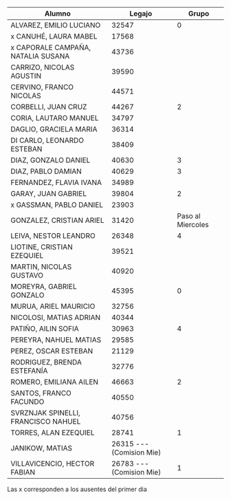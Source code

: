 | Alumno |  Legajo |  Grupo |
|  --- |   ---  |   ---  |   
| ALVAREZ, EMILIO LUCIANO | 32547 |  0  |   
| x  CANUHÉ, LAURA MABEL | 17568 |    |
| x  CAPORALE CAMPAÑA, NATALIA SUSANA | 43736 |    |
| CARRIZO, NICOLAS AGUSTIN | 39590 |    |
| CERVINO, FRANCO NICOLAS | 44571 |    |
| CORBELLI, JUAN CRUZ | 44267 |  2  |
| CORIA, LAUTARO MANUEL | 34797 |    |
| DAGLIO, GRACIELA MARIA | 36314 |    |
| DI CARLO, LEONARDO ESTEBAN | 38409 |    |
| DIAZ, GONZALO DANIEL | 40630 | 3   |
| DIAZ, PABLO DAMIAN | 40629 |  3  |
| FERNANDEZ, FLAVIA IVANA | 34989 |    |
| GARAY, JUAN GABRIEL | 39804 | 2   |
| x GASSMAN, PABLO DANIEL | 23903 |    |
| GONZALEZ, CRISTIAN ARIEL | 31420 |  Paso al Miercoles   |
| LEIVA, NESTOR LEANDRO | 26348 |  4  |
| LIOTINE, CRISTIAN EZEQUIEL | 39521 |    |
| MARTIN, NICOLAS GUSTAVO | 40920 |    |
| MOREYRA, GABRIEL GONZALO | 45395 |  0  |
| MURUA, ARIEL MAURICIO | 32756 |    |
| NICOLOSI, MATIAS ADRIAN | 40344 |    |
| PATIÑO, AILIN SOFIA | 30963 |  4  |
| PEREYRA, NAHUEL MATIAS | 29585 |    |
| PEREZ, OSCAR ESTEBAN | 21129 |    |
| RODRIGUEZ, BRENDA ESTEFANÍA | 32776 |    |
| ROMERO, EMILIANA AILEN | 46663 | 2   |
| SANTOS, FRANCO FACUNDO | 40550 |    |
| SVRZNJAK SPINELLI, FRANCISCO NAHUEL | 40756 |    |
| TORRES, ALAN EZEQUIEL | 28741 |  1  |
| JANIKOW, MATIAS |  26315 --- (Comision Mie)|    | 
| VILLAVICENCIO, HECTOR FABIAN | 26783 --- (Comision Mie) | 1 |
 
Las x corresponden a los ausentes del primer dia